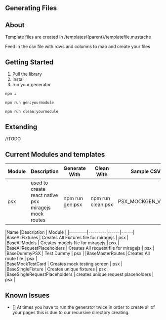 ## Generating Files 


## About 
Template files are created in /templates/{parent}/templatefile.mustache 

Feed in the csv file with rows and columns to map and create your files

## Getting Started 

1. Pull the library
2. Install 
3. run your generator 

```bash
npm i 
```

```bash
npm run gen:yourmodule
```

```bash
npm run clean:yourmodule
```

## Extending 
//TODO


## Current Modules and templates 


|Module  |Description  | Generate With | Clean With |  Sample CSV |
|---------|---------|---------|-------| -----|
|psx     |   used to create react native psx miragejs mock routes      |    npm run gen:psx      |    npm run clean:psx      | PSX_MOCKGEN_V1.csv|


|Name  |Description  |  Module | 
|---------|---------|------|------|
|BaseAllFixtures     | Creates All Fixtures file for miragejs | psx | 
|BaseAllModels     |   Creates models file for miragejs      | psx | 
|BaseAllRequestPlaceholders     | Creates All request file for miragejs        | psx | 
|BaseDummyPSX     |   Test Dummy      | psx | 
|BaseMasterRoutes     |Creates All route file         | psx |  
|BaseMockTestCard     | Creates mock testing screen        | psx | 
|BaseSingleFixture     | Creates unique fixtures        | psx | 
|BaseSingleRequestPlaceholders     |   creates unique request placeholders      | psx | 


## Known Issues 
- [] At times you have to run the generator twice in order to create all of your pages this is due to our recursive directory creating.

